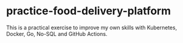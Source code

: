 # practice-food-delivery-platform

This is a practical exercise to improve my own skills with Kubernetes, Docker, Go, No-SQL and GitHub Actions.
